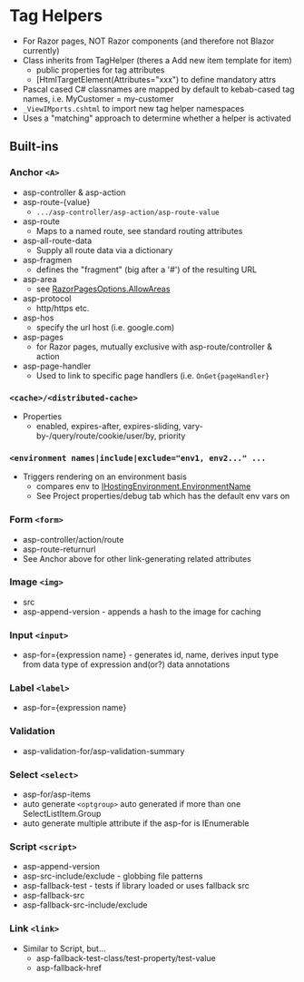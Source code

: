 # Tag Helpers

* For Razor pages, NOT Razor components (and therefore not Blazor currently)
* Class inherits from TagHelper (theres a Add new item template for item)
	* public properties for tag attributes
	* [HtmlTargetElement(Attributes="xxx") to define mandatory attrs
* Pascal cased C# classnames are mapped by default to kebab-cased tag names, i.e. MyCustomer = my-customer
* `_ViewIMports.cshtml` to import new tag helper namespaces
* Uses a "matching" approach to determine whether a helper is activated


## Built-ins

### Anchor `<A>`

* asp-controller & asp-action
* asp-route-{value}
  * `.../asp-controller/asp-action/asp-route-value`
* asp-route
  * Maps to a named route, see standard routing attributes
* asp-all-route-data
  * Supply all route data via a dictionary
* asp-fragmen
  * defines the "fragment" (big after a '#') of the resulting URL
* asp-area
  * see [RazorPagesOptions.AllowAreas](https://docs.microsoft.com/en-gb/dotnet/api/microsoft.aspnetcore.mvc.razorpages.razorpagesoptions.allowareas?view=aspnetcore-2.2)
* asp-protocol
  * http/https etc.
* asp-hos
  * specify the url host (i.e. google.com)
* asp-pages
  * for Razor pages, mutually exclusive with asp-route/controller & action
* asp-page-handler
  * Used to link to specific page handlers (i.e. `OnGet{pageHandler}`

### `<cache>/<distributed-cache>`

* Properties
  * enabled, expires-after, expires-sliding, vary-by-/query/route/cookie/user/by, priority

### `<environment names|include|exclude="env1, env2..." ...`

* Triggers rendering on an environment basis
  * compares env to [IHostingEnvironment.EnvironmentName]( https://docs.microsoft.com/en-gb/dotnet/api/microsoft.aspnetcore.hosting.ihostingenvironment.environmentname?view=aspnetcore-2.2)
  * See Project properties/debug tab which has the default env vars on

### Form `<form>`

* asp-controller/action/route
* asp-route-returnurl
* See Anchor above for other link-generating related attributes

### Image `<img>`

* src
* asp-append-version - appends a hash to the image for caching

### Input `<input>`

* asp-for={expression name} - generates id, name, derives input type from data type of expression and(or?) data annotations

### Label `<label>`

* asp-for={expression name}

### Validation

* asp-validation-for/asp-validation-summary

### Select `<select>`

* asp-for/asp-items
* auto generate `<optgroup>` auto generated if more than one SelectListItem.Group
* auto generate multiple attribute if the asp-for is IEnumerable

### Script `<script>`

* asp-append-version
* asp-src-include/exclude - globbing file patterns
* asp-fallback-test - tests if library loaded or uses fallback src
* asp-fallback-src
* asp-fallback-src-include/exclude

### Link `<link>`

* Similar to Script, but...
  * asp-fallback-test-class/test-property/test-value
  * asp-fallback-href
